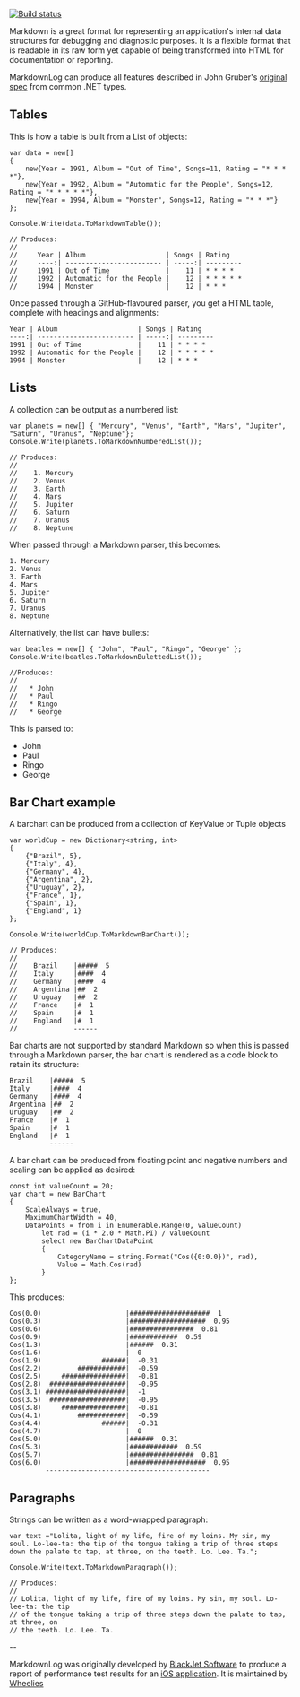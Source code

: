 [![Build status](https://ci.appveyor.com/api/projects/status/k15974djmygb9f13)](https://ci.appveyor.com/project/Wheelies/markdownlog)

Markdown is a great format for representing an application's internal data structures for debugging and diagnostic purposes. It is a flexible format that is readable in its raw form yet capable of being transformed into HTML for documentation or reporting.

MarkdownLog can produce all features described in John Gruber's [original spec](http://daringfireball.net/projects/markdown/) from common .NET types.

Tables
------

This is how a table is built from a List of objects:

    var data = new[]
    {
        new{Year = 1991, Album = "Out of Time", Songs=11, Rating = "* * * *"},
        new{Year = 1992, Album = "Automatic for the People", Songs=12, Rating = "* * * * *"},
        new{Year = 1994, Album = "Monster", Songs=12, Rating = "* * *"}
    };

    Console.Write(data.ToMarkdownTable());
    
    // Produces:
    //
    //     Year | Album                    | Songs | Rating   
    //     ----:| ------------------------ | -----:| --------- 
    //     1991 | Out of Time              |    11 | * * * *  
    //     1992 | Automatic for the People |    12 | * * * * *
    //     1994 | Monster                  |    12 | * * *    

Once passed through a GitHub-flavoured parser, you get a HTML table, complete with headings and alignments:

    Year | Album                    | Songs | Rating   
    ----:| ------------------------ | -----:| --------- 
    1991 | Out of Time              |    11 | * * * *  
    1992 | Automatic for the People |    12 | * * * * *
    1994 | Monster                  |    12 | * * *    

Lists
-----

A collection can be output as a numbered list:

    var planets = new[] { "Mercury", "Venus", "Earth", "Mars", "Jupiter", "Saturn", "Uranus", "Neptune"};
    Console.Write(planets.ToMarkdownNumberedList());
    
    // Produces:
    //
    //    1. Mercury
    //    2. Venus
    //    3. Earth
    //    4. Mars
    //    5. Jupiter
    //    6. Saturn
    //    7. Uranus
    //    8. Neptune

When passed through a Markdown parser, this becomes:

    1. Mercury
    2. Venus
    3. Earth
    4. Mars
    5. Jupiter
    6. Saturn
    7. Uranus
    8. Neptune

Alternatively, the list can have bullets:

    var beatles = new[] { "John", "Paul", "Ringo", "George" };
    Console.Write(beatles.ToMarkdownBulettedList());
	
	//Produces:
	//
    //   * John
    //   * Paul
    //   * Ringo
    //   * George

This is parsed to:

   * John
   * Paul
   * Ringo
   * George


Bar Chart example
----------------

A barchart can be produced from a collection of KeyValue or Tuple objects

    var worldCup = new Dictionary<string, int>
    {
        {"Brazil", 5},
        {"Italy", 4},
        {"Germany", 4},
        {"Argentina", 2},
        {"Uruguay", 2},
        {"France", 1},
        {"Spain", 1},
        {"England", 1}
    };

    Console.Write(worldCup.ToMarkdownBarChart());
    
    // Produces:
    //
    //    Brazil    |#####  5
    //    Italy     |####  4
    //    Germany   |####  4
    //    Argentina |##  2
    //    Uruguay   |##  2
    //    France    |#  1
    //    Spain     |#  1
    //    England   |#  1
    //              ------

Bar charts are not supported by standard Markdown so when this is passed through a Markdown parser, the bar chart is rendered as a code block to retain its structure:

    Brazil    |#####  5
    Italy     |####  4
    Germany   |####  4
    Argentina |##  2
    Uruguay   |##  2
    France    |#  1
    Spain     |#  1
    England   |#  1
              ------

A bar chart can be produced from floating point and negative numbers and scaling can be applied as desired:


    const int valueCount = 20;
    var chart = new BarChart
    {
        ScaleAlways = true,
        MaximumChartWidth = 40,
        DataPoints = from i in Enumerable.Range(0, valueCount)
            let rad = (i * 2.0 * Math.PI) / valueCount
            select new BarChartDataPoint
            {
                CategoryName = string.Format("Cos({0:0.0})", rad),
                Value = Math.Cos(rad)
            }
    };

This produces:

    Cos(0.0)                     |####################  1
    Cos(0.3)                     |###################  0.95
    Cos(0.6)                     |################  0.81
    Cos(0.9)                     |############  0.59
    Cos(1.3)                     |######  0.31
    Cos(1.6)                     |  0
    Cos(1.9)               ######|  -0.31
    Cos(2.2)         ############|  -0.59
    Cos(2.5)     ################|  -0.81
    Cos(2.8)  ###################|  -0.95
    Cos(3.1) ####################|  -1
    Cos(3.5)  ###################|  -0.95
    Cos(3.8)     ################|  -0.81
    Cos(4.1)         ############|  -0.59
    Cos(4.4)               ######|  -0.31
    Cos(4.7)                     |  0
    Cos(5.0)                     |######  0.31
    Cos(5.3)                     |############  0.59
    Cos(5.7)                     |################  0.81
    Cos(6.0)                     |###################  0.95
             -----------------------------------------

Paragraphs
----------

Strings can be written as a word-wrapped paragraph:

    var text ="Lolita, light of my life, fire of my loins. My sin, my soul. Lo-lee-ta: the tip of the tongue taking a trip of three steps down the palate to tap, at three, on the teeth. Lo. Lee. Ta.";
    
    Console.Write(text.ToMarkdownParagraph());

    // Produces:
	//
	// Lolita, light of my life, fire of my loins. My sin, my soul. Lo-lee-ta: the tip 
    // of the tongue taking a trip of three steps down the palate to tap, at three, on 
    // the teeth. Lo. Lee. Ta.


--

MarkdownLog was originally developed by [BlackJet Software](http://blackjetsoftware.com) to produce a report of performance test results for an [iOS application](http://shoppingukapp.com/). It is maintained by [Wheelies](https://github.com/Wheelies)